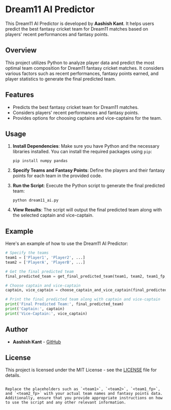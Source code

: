 
# Dream11 AI Predictor

This Dream11 AI Predictor is developed by **Aashish Kant**. It helps users predict the best fantasy cricket team for Dream11 matches based on players' recent performances and fantasy points.

## Overview

This project utilizes Python to analyze player data and predict the most optimal team composition for Dream11 fantasy cricket matches. It considers various factors such as recent performances, fantasy points earned, and player statistics to generate the final predicted team.

## Features

- Predicts the best fantasy cricket team for Dream11 matches.
- Considers players' recent performances and fantasy points.
- Provides options for choosing captains and vice-captains for the team.

## Usage

1. **Install Dependencies**: Make sure you have Python and the necessary libraries installed. You can install the required packages using `pip`:
   ```
   pip install numpy pandas
   ```

2. **Specify Teams and Fantasy Points**: Define the players and their fantasy points for each team in the provided code.

3. **Run the Script**: Execute the Python script to generate the final predicted team:
   ```
   python dream11_ai.py
   ```

4. **View Results**: The script will output the final predicted team along with the selected captain and vice-captain.

## Example

Here's an example of how to use the Dream11 AI Predictor:

```python
# Specify the teams
team1 = ['Player1', 'Player2', ...]
team2 = ['PlayerA', 'PlayerB', ...]

# Get the final predicted team
final_predicted_team = get_final_predicted_team(team1, team2, team1_fp, team2_fp)

# Choose captain and vice-captain
captain, vice_captain = choose_captain_and_vice_captain(final_predicted_team)

# Print the final predicted team along with captain and vice-captain
print('Final Predicted Team:', final_predicted_team)
print('Captain:', captain)
print('Vice-Captain:', vice_captain)
```

## Author

- **Aashish Kant** - [GitHub](https://github.com/aashishkant)

## License

This project is licensed under the MIT License - see the [LICENSE](LICENSE) file for details.
```

Replace the placeholders such as `<team1>`, `<team2>`, `<team1_fp>`, and `<team2_fp>` with your actual team names and fantasy points data. Additionally, ensure that you provide appropriate instructions on how to use the script and any other relevant information.